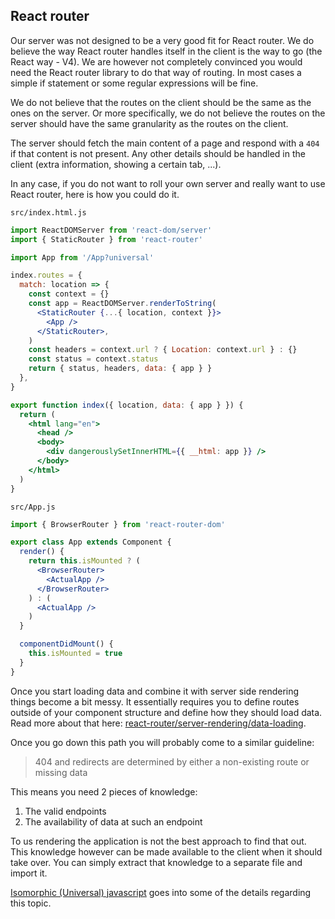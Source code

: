 ## React router

Our server was not designed to be a very good fit for React router. We do believe the way React
router handles itself in the client is the way to go (the React way - V4). We are however not
completely convinced you would need the React router library to do that way of routing. In most
cases a simple if statement or some regular expressions will be fine.

We do not believe that the routes on the client should be the same as the ones on the server. Or
more specifically, we do not believe the routes on the server should have the same granularity as
the routes on the client.

The server should fetch the main content of a page and respond with a `404` if that content is not
present. Any other details should be handled in the client (extra information, showing a certain
tab, ...).

In any case, if you do not want to roll your own server and really want to use React router, here
is how you could do it.

`src/index.html.js`
```jsx
import ReactDOMServer from 'react-dom/server'
import { StaticRouter } from 'react-router'

import App from '/App?universal'

index.routes = {
  match: location => {
    const context = {}
    const app = ReactDOMServer.renderToString(
      <StaticRouter {...{ location, context }}>
        <App />
      </StaticRouter>,
    )
    const headers = context.url ? { Location: context.url } : {}
    const status = context.status
    return { status, headers, data: { app } }
  },
}

export function index({ location, data: { app } }) {
  return (
    <html lang="en">
      <head />
      <body>
        <div dangerouslySetInnerHTML={{ __html: app }} />
      </body>
    </html>
  )
}
```

`src/App.js`
```jsx
import { BrowserRouter } from 'react-router-dom'

export class App extends Component {
  render() {
    return this.isMounted ? (
      <BrowserRouter>
        <ActualApp />
      </BrowserRouter>
    ) : (
      <ActualApp />
    )
  }

  componentDidMount() {
    this.isMounted = true
  }
}
```

Once you start loading data and combine it with server side rendering things become a bit messy. It
essentially requires you to define routes outside of your component structure and define how they
should load data. Read more about that here: [react-router/server-rendering/data-loading](https://reacttraining.com/react-router/web/guides/server-rendering/data-loading).

Once you go down this path you will probably come to a similar guideline:

> 404 and redirects are determined by either a non-existing route or missing data

This means you need 2 pieces of knowledge:
1. The valid endpoints
2. The availability of data at such an endpoint

To us rendering the application is not the best approach to find that out. This knowledge however
can be made available to the client when it should take over. You can simply extract that knowledge
to a separate file and import it.

[Isomorphic (Universal) javascript](/how-to/isomorphic-javascript) goes into some of the details
regarding this topic.
